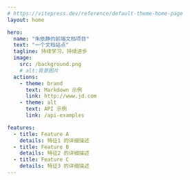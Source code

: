 ```yaml
---
# https://vitepress.dev/reference/default-theme-home-page
layout: home

hero:
  name: "朱依静的前端文档项目"
  text: "一个文档站点"
  tagline: 持续学习，持续进步
  image:
    src: /background.png
    # alt:背景图片
  actions:
    - theme: brand
      text: Markdown 示例
      link: http://www.jd.com
    - theme: alt
      text: API 示例
      link: /api-examples

features:
  - title: Feature A
    details: 特征1 的详细描述
  - title: Feature B
    details: 特征2 的详细描述
  - title: Feature C
    details: 特征3 的详细描述
---
```


